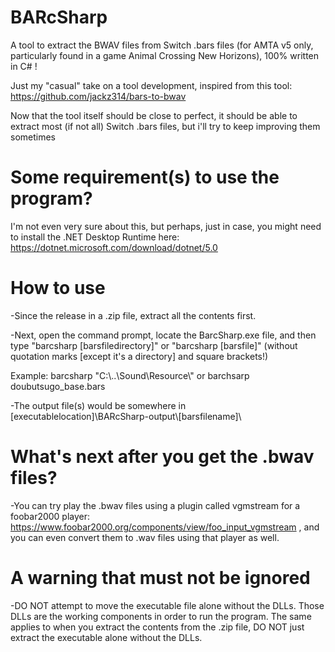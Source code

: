 # BARcSharp
A tool to extract the BWAV files from Switch .bars files (for AMTA v5 only, particularly found in a game Animal Crossing New Horizons), 100% written in C# !

Just my "casual" take on a tool development, inspired from this tool: https://github.com/jackz314/bars-to-bwav

Now that the tool itself should be close to perfect, it should be able to extract most (if not all) Switch .bars files, but i'll try to keep improving them sometimes

# Some requirement(s) to use the program?
I'm not even very sure about this, but perhaps, just in case, you might need to install the .NET Desktop Runtime here: https://dotnet.microsoft.com/download/dotnet/5.0

# How to use

-Since the release in a .zip file, extract all the contents first.

-Next, open the command prompt, locate the BarcSharp.exe file, and then type "barcsharp [barsfiledirectory]" or "barcsharp [barsfile]" (without quotation marks [except it's a directory] and square brackets!)

Example: barcsharp "C:\\..\Sound\\Resource\\" or barchsarp doubutsugo_base.bars

-The output file(s) would be somewhere in [executablelocation]\\BARcSharp-output\\[barsfilename]\\

# What's next after you get the .bwav files?

-You can try play the .bwav files using a plugin called vgmstream for a foobar2000 player: https://www.foobar2000.org/components/view/foo_input_vgmstream , and you can even convert them to .wav files using that player as well.

# A warning that must not be ignored

-DO NOT attempt to move the executable file alone without the DLLs. Those DLLs are the working components in order to run the program. The same applies to when you extract the contents from the .zip file, DO NOT just extract the executable alone without the DLLs.
